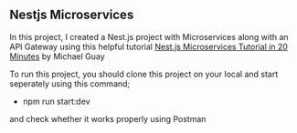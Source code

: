 ## Nestjs Microservices

In this project, I created a Nest.js project with Microservices along with an API Gateway using this helpful tutorial [Nest.js Microservices Tutorial in 20 Minutes](https://www.youtube.com/watch?v=C250DCwS81Q) by Michael Guay

To run this project, you should clone this project on your local and start seperately using this command;

- npm run start:dev

and check whether it works properly using Postman